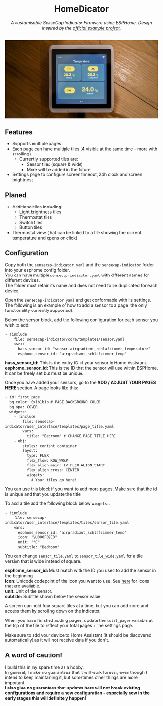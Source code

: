 <div align="center">
	
# HomeDicator
###### A customisable SenseCap Indicator Firmware using ESPHome. Design inspired by the [official example project](https://github.com/Seeed-Solution/SenseCAP_Indicator_ESP32/tree/main/examples/indicator_ha). 
	
</div>

<img src="./.assets/cover_image.jpg">


## Features
- Supports multiple pages
- Each page can have multiple tiles (4 visible at the same time - more with scrolling)
	-	Currently supported tiles are:
		- Sensor tiles (square & wide)
		- More will be added in the future
- Settings page to configure screen timeout, 24h clock and screen brightness

## Planed
- Additional tiles including:
	- Light brightness tiles
	- Thermostat tiles
	- Switch tiles
	- Button tiles
- Thermostat view (that can be linked to a tile showing the current temperature and opens on click)

## Configuration
Copy both the `sensecap-indicator.yaml` and the `sensecap-indicator` folder into your esphome config folder.  
You can have multiple `sensecap-indicator.yaml` with different names for different devices.  
The folder must retain its name and does not need to be duplicated for each device. 

Open the `sensecap-indicator.yaml` and get conformable with its settings.  
The following is an example of how to add a sensor to a page (the only functionality currently supported).

Below the sensor block, add the following configuration for each sensor you wish to add:
```
- !include 
    file: sensecap-indicator/core/templates/sensor.yaml
    vars:
      hass_sensor_id: "sensor.airgradient_schlafzimmer_temperature"
      esphome_sensor_id: "airgradiant_schlafzimmer_temp"
```
**hass\_sensor\_id:** This is the entity ID of your sensor in Home Assistant.  
**esphome\_sensor\_id:** This is the ID that the sensor will use within ESPHome. It can be freely set but must be unique.

Once you have added your sensors, go to the **ADD / ADJUST YOUR PAGES HERE** section.
A page looks like this:
```
- id: first_page
  bg_color: 0x1b1b1b # PAGE BACKGROUND COLOR
  bg_opa: COVER
  widgets:
    - !include
        file: sensecap-indicator/user_interface/templates/page_title.yaml
        vars:
          title: "Bedroom" # CHANGE PAGE TITLE HERE
    - obj:
        styles: content_container
        layout: 
          type: FLEX
          flex_flow: ROW_WRAP
          flex_align_main: LV_FLEX_ALIGN_START
          flex_align_cross: CENTER
          widgets:
            # Your tiles go here!
```
You can use this block if you want to add more pages. Make sure that the id is unique and that you update the title.  

To add a tile add the following block below `widgets:`.
```
- !include
    file: sensecap-indicator/user_interface/templates/tiles/sensor_tile.yaml
    vars:
      esphome_sensor_id: "airgradiant_schlafzimmer_temp"
      icon: "\U000F02E3"
      unit: "°C"
      subtitle: "Bedroom"
```	
You can change `sensor_tile.yaml` to `sensor_tile_wide.yaml` for a tile version that is wide instead of square.  

**esphome\_sensor\_id:** Must match with the ID you used to add the sensor in the beginning.  
**icon:** Unicode codepoint of the icon you want to use. See [here](https://github.com/paviro/HomeDicator/blob/main/ESPHome/sensecap-indicator/core/config/fonts.yaml) for icons that are available.  
**unit:** Unit of the sensor.  
**subtitle:** Subtitle shown below the sensor value.

A screen can hold four square tiles at a time, but you can add more and access them by scrolling down on the Indicator.  

When you have finished adding pages, update the `total_pages` variable at the top of the file to reflect your total pages + the settings page.  

Make sure to add your device to Home Assistant (it should be discovered automatically) as it will not receive data if you don't.

## A word of caution!
I build this in my spare time as a hobby.  
In general, I make no guarantees that it will work forever, even though I intend to keep maintaining it, but sometimes other things are more important.  
**I also give no guarantees that updates here will not break existing configurations and require a new configuration - especially now in the early stages this will definitely happen!**